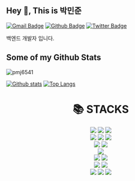 ## Hey 👋, This is 박민준
[![Gmail Badge](https://img.shields.io/badge/-alswns6541@gmail.com-c14438?style=flat&logo=Gmail&logoColor=white&link=mailto:alswns6541@gmail.com)](mailto:alswns6541@gmail.com) [![Github Badge](https://img.shields.io/badge/-pmj6541-grey?style=flat&logo=github&logoColor=white&link=https://github.com/pmj6541/)](https://www.github.com/pmj6541/) [![Twitter Badge](https://img.shields.io/badge/-minjun6541-00acee?style=flat&logo=twitter&logoColor=white&link=https://twitter.com/minjun6541/)](https://www.twitter.com/minjun6541/) <p align='left'>백엔드 개발자 입니다. </p>
## Some of my Github Stats
<p align=left> <img src=https://komarev.com/ghpvc/?username=pmj6541 alt=pmj6541 /> </p>

[![Github stats](https://github-readme-stats.vercel.app/api?username=pmj6541&show_icons=true&count_private=true&include_all_commits=true)](https://github.com/pmj6541/github-readme-stats)
[![Top Langs](https://github-readme-stats.vercel.app/api/top-langs/?username=pmj6541&layout=compact)](https://github.com/pmj6541/github-readme-stats)

<div align=center><h1>📚 STACKS</h1></div>

<div align=center> 
  <img src="https://img.shields.io/badge/java-007396?style=for-the-badge&logo=java&logoColor=white"> 
  <img src="https://img.shields.io/badge/c++-00599C?style=for-the-badge&logo=c%2B%2B&logoColor=white">
  <img src="https://img.shields.io/badge/python-3776AB?style=for-the-badge&logo=python&logoColor=white"> 
  <br>
  
  <img src="https://img.shields.io/badge/html5-E34F26?style=for-the-badge&logo=html5&logoColor=white"> 
  <img src="https://img.shields.io/badge/css-1572B6?style=for-the-badge&logo=css3&logoColor=white"> 
  <img src="https://img.shields.io/badge/javascript-F7DF1E?style=for-the-badge&logo=javascript&logoColor=black"> 
  <br>
  
  <img src="https://img.shields.io/badge/postgresql-3776AB?style=for-the-badge&logo=postgresql&logoColor=white">
  <img src="https://img.shields.io/badge/firebase-FFCA28?style=for-the-badge&logo=firebase&logoColor=white">
  <br>
  
  <img src="https://img.shields.io/badge/react-61DAFB?style=for-the-badge&logo=react&logoColor=black"> 
  <br>
  
  <img src="https://img.shields.io/badge/spring-6DB33F?style=for-the-badge&logo=spring&logoColor=white"> 
  <img src="https://img.shields.io/badge/flask-000000?style=for-the-badge&logo=flask&logoColor=white">
  <br>

  <img src="https://img.shields.io/badge/linux-FCC624?style=for-the-badge&logo=linux&logoColor=black"> 
  <img src="https://img.shields.io/badge/amazonaws-232F3E?style=for-the-badge&logo=amazonaws&logoColor=white"> 
  <br>
  
  <img src="https://img.shields.io/badge/github-181717?style=for-the-badge&logo=github&logoColor=white">
  <img src="https://img.shields.io/badge/git-F05032?style=for-the-badge&logo=git&logoColor=white">
  <img src="https://img.shields.io/badge/elk-FCC624?style=for-the-badge&logo=elastic&logoColor=black">
  <br>
</div>

